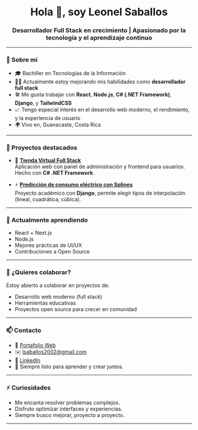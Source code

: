 <h1 align="center">Hola 👋, soy Leonel Saballos</h1>
<h3 align="center">Desarrollador Full Stack en crecimiento | Apasionado por la tecnología y el aprendizaje continuo</h3>

---

### 🚀 Sobre mí

- 🎓 Bachiller en Tecnologías de la Información  
- 👨‍💻 Actualmente estoy mejorando mis habilidades como **desarrollador full stack**  
- 🛠️ Me gusta trabajar con **React**, **Node.js**, **C# (.NET Framework)**, **Django**, y **TailwindCSS**  
- 📈 Tengo especial interés en el desarrollo web moderno, el rendimiento, y la experiencia de usuario  
- 🌍 Vivo en, Guanacaste, Costa Rica

---

### 🔨 Proyectos destacados

- 🛒 [**Tienda Virtual Full Stack**](https://github.com/lsaballosc/App-web-ASP.NET)  
  Aplicación web con panel de administración y frontend para usuarios. Hecho con **C# .NET Framework**.

- ⚡ [**Predicción de consumo eléctrico con Splines**](https://github.com/lsaballosc/App-Django)  
  Proyecto académico con **Django**, permite elegir tipos de interpolación (lineal, cuadrática, cúbica).

---

### 🧠 Actualmente aprendiendo

- React + Next.js  
- Node.js  
- Mejores prácticas de UI/UX  
- Contribuciones a Open Source

---

### 🤝 ¿Quieres colaborar?

Estoy abierto a colaborar en proyectos de:
- Desarrollo web moderno (full stack)
- Herramientas educativas
- Proyectos open source para crecer en comunidad

---

### 📫 Contacto

- 💼 [Portafolio Web]()  
- ✉️ lsaballos2002@gmail.com
- 🔗 [LinkedIn](www.linkedin.com/in/leonel-saballos-172b17346)  
- 🧠 Siempre listo para aprender y crear juntos.

---

### ⚡ Curiosidades

- Me encanta resolver problemas complejos.
- Disfruto optimizar interfaces y experiencias.
- Siempre busco mejorar, proyecto a proyecto.

---


